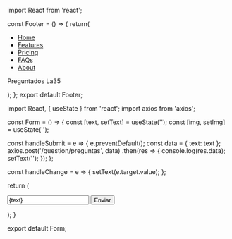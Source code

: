 import React from 'react';

const Footer = () => {
return(
  <div className="container">
  <footer className="py-3 my-4">
    <ul className="nav justify-content-center border-bottom pb-3 mb-3">
      <li className="nav-item"><a href="#" class="nav-link px-2 text-muted">Home</a></li>
      <li className="nav-item"><a href="#" class="nav-link px-2 text-muted">Features</a></li>
      <li className="nav-item"><a href="#" class="nav-link px-2 text-muted">Pricing</a></li>
      <li className="nav-item"><a href="#" class="nav-link px-2 text-muted">FAQs</a></li>
      <li className="nav-item"><a href="#" class="nav-link px-2 text-muted">About</a></li>
    </ul>
    <p className="text-center">Preguntados La35</p>
  </footer>
</div>
  );
};
export default Footer;

import React, { useState } from 'react';
import axios from 'axios';

const Form = () => {
  const [text, setText] = useState('');
  const [img, setImg] = useState('');

  const handleSubmit = e => {
    e.preventDefault();
    const data = { text: text };
    axios.post('/question/preguntas', data)
      .then(res => {
        console.log(res.data);
        setText('');
      });
  };

  const handleChange = e => {
    setText(e.target.value);
  };

  return (
    <form onSubmit={handleSubmit}>
      <input
        onChange={handleChange}
        value={text}
        name="text"
        type="text"
        placeholder="Tu Mensaje"
      />
    <input className="btn-submit" type="submit" value="Enviar" />
    </form>
  );
}

export default Form;
